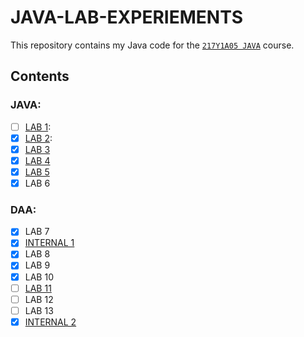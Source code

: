 # JAVA-LAB-EXPERIEMENTS
This repository contains my Java code for the [`217Y1A05 JAVA`](https://github.com/srinu2003/217Y1A05C0-JAVA) course.

## Contents
### JAVA:
- [ ] [LAB 1](LAB%202): 
- [x] [LAB 2](LAB%202): 
- [x] [LAB 3](LAB%203)
- [x] [LAB 4](LAB%204)
- [x] [LAB 5](<LAB 5>)
- [x] LAB 6
### DAA:
- [x] LAB 7
- [x] [INTERNAL 1](<INTERNAL 1>)
- [x] LAB 8
- [x] LAB 9
- [x] LAB 10
- [ ] [LAB 11](<LAB 11>)
- [ ] LAB 12
- [ ] LAB 13
- [x] [INTERNAL 2](<INTERNAL 2>)
<!-- ## License

This repository is licensed under the MLRITM License.
I hope this is helpful! Let me know if you have any other questions. -->
